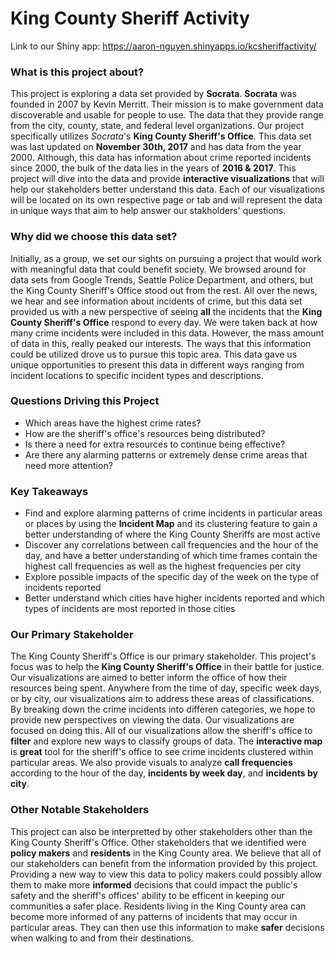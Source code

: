 # **King County Sheriff Activity**

Link to our Shiny app: https://aaron-nguyen.shinyapps.io/kcsheriffactivity/
<br>

### What is this project about?
This project is exploring a data set provided by **Socrata**. **Socrata** was founded in 2007 by Kevin Merritt. Their mission is to make government data discoverable and usable for people to use. The data that they provide range from the city, county, state, and federal level organizations. Our project specifically utilizes *Socrata*'s **King County Sheriff's Office**. This data set was last updated on **November 30th, 2017** and has data from the year 2000. Although, this data has information about crime reported incidents since 2000, the bulk of the data lies in the years of **2016 & 2017**. This project will dive into the data and provide **interactive visualizations** that will help our stakeholders better understand this data. Each of our visualizations will be located on its own respective page or tab and will represent the data in unique ways that aim to help answer our stakholders' questions.

### Why did we choose this data set?
Initially, as a group, we set our sights on pursuing a project that would work with meaningful data that could benefit society. We browsed around for data sets from Google Trends, Seattle Police Department, and others, but the King County Sheriff's Office stood out from the rest. All over the news, we hear and see information about incidents of crime, but this data set provided us with a new perspective of seeing **all** the incidents that the **King County Sheriff's Office** respond to every day. We were taken back at how many crime incidents were included in this data. However, the mass amount of data in this, really peaked our interests. The ways that this information could be utilized drove us to pursue this topic area. This data gave us unique opportunities to present this data in different ways ranging from incident locations to specific incident types and descriptions.

### Questions Driving this Project
- Which areas have the highest crime rates?
- How are the sheriff's office's resources being distributed?
- Is there a need for extra resources to continue being effective?
- Are there any alarming patterns or extremely dense crime areas that need more attention?

### Key Takeaways
- Find and explore alarming patterns of crime incidents in particular areas or places by using the **Incident Map** and its clustering feature to gain a better understanding of where the King County Sheriffs are most active
- Discover any correlations between call frequencies and the hour of the day, and have a better understanding of which time frames contain the highest call frequencies as well as the highest frequencies per city
- Explore possible impacts of the specific day of the week on the type of incidents reported
- Better understand which cities have higher incidents reported and which types of incidents are most reported in those cities

### Our Primary Stakeholder
The King County Sheriff's Office is our primary stakeholder. This project's focus was to help the **King County Sheriff's Office** in their battle for justice. Our visualizations are aimed to better inform the office of how their resources being spent. Anywhere from the time of day, specific week days, or by city, our visualizations aim to address these areas of classifications. By breaking down the crime incidents into differen categories, we hope to provide new perspectives on viewing the data. Our visualizations are focused on doing this. All of our visualizations allow the sheriff's office to **filter** and explore new ways to classify groups of data. The **interactive map** is **great** tool for the sheriff's office to see crime incidents clustered within particular areas. We also provide visuals to analyze **call frequencies** according to the hour of the day, **incidents by week day**, and **incidents by city**.

### Other Notable Stakeholders
This project can also be interpretted by other stakeholders other than the King County Sheriff's Office. Other stakeholders that we identified were **policy makers** and **residents** in the King County area. We believe that all of our stakeholders can benefit from the information provided by this project. Providing a new way to view this data to policy makers could possibly allow them to make more **informed** decisions that could impact the public's safety and the sheriff's offices' ability to be efficent in keeping our communities a safer place. Residents living in the King County area can become more informed of any patterns of incidents that may occur in particular areas. They can then use this information to make **safer** decisions when walking to and from their destinations.
